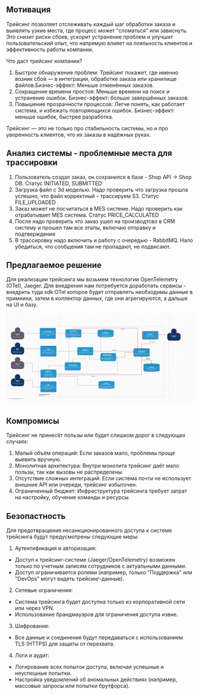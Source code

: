 ## Мотивация

Трейсинг позволяет отслеживать каждый шаг обработки заказа и выявлять узкие места, где процесс может "сломаться" или зависнуть. Это снизит риски сбоев, ускорит устранение проблем и улучшит пользовательский опыт, что напрямую влияет на лояльность клиентов и эффективность работы компании.

Что даст трейсинг компании?
1. Быстрое обнаружение проблем: Трейсинг покажет, где именно возник сбой — в интеграции, обработке заказа или хранилище файлов.Бизнес-эффект: Меньше отменённых заказов.
2. Сокращение времени простоя: Меньше времени на поиск и устранение ошибок. Бизнес-эффект: больше завершённых заказов.
3. Повышение прозрачности процессов: Легче понять, как работает система, и избежать повторяющихся ошибок. Бизнес-эффект: меньше ошибок, быстрее разработка.

Трейсинг — это не только про стабильность системы, но и про уверенность клиентов, что их заказы в надёжных руках.

## Анализ системы - проблемные места для трассировки

1. Пользователь создал заказ, он сохранился в базе - Shop API -> Shop DB. Статус INITIATED, SUBMITTED
2. Загрузка файл c 3d моделью. Надо проверить что загрузка прошла успешно, что файл корректный - трассируем S3. Статус FILE_UPLOADED
3. Заказ может не посчитаться в MES системе. Надо проверить как отрабатывает MES система. Статус PRICE_CALCULATED
4. После надо проверить что заказ ушел на производтсво в CRM систему и прошел там все этапы, включаю отправку и подтверждение
5. В трассировку надо включить и работу с очередью - RabbitMQ. Нало убедиться, что сообщения там не пропадают, не подвисают.

## Предлагаемое решение

Для реализации трейсинга мы возьмем технологии OpenTelemetry (OTel), Jaeger. Для внедрения нам потребуется доработать сервисы - внедрить туда sdk OTel которое будет отправлять необходимы данные в примники, затем в коллектор данных, где они агрегируются, а дальше на UI и базу.

![C4_tracing](image.png)

## Компромисы 

Трейсинг не принесёт пользы или будет слишком дорог в следующих случаях:

1. Малый объём операций: Если заказов мало, проблемы проще выявить вручную.
2. Монолитная архитектура: Внутри монолита трейсинг даёт мало пользы, так как вызовы не распределены.
3. Отсутствие сложных интеграций: Если система почти не использует внешние API или очереди, трейсинг избыточен.
4. Ограниченный бюджет: Инфраструктура трейсинга требует затрат на настройку, обучение команды и ресурсы.

## Безопастность

Для предотвращения несанкционированного доступа к системе трейсинга будут предусмотрены следующие меры:

1. Аутентификация и авторизация:
 - Доступ к трейсинг-системе (Jaeger/OpenTelemetry) возможен только по учетным записям сотрудников с актуальными данными.
 - Доступ ограничивается ролями (например, только "Поддержка" или "DevOps" могут видеть трейсинг-данные).
2. Сетевые ограничения:
 - Система трейсинга будет доступна только из корпоративной сети или через VPN.
 - Использование брандмауэров для ограничения доступа извне.
3. Шифрование:
 - Все данные и соединения будут передаваться с использованием TLS (HTTPS) для защиты от перехвата.
4. Логи и аудит:
 - Логирование всех попыток доступа, включая успешные и неуспешные попытки.
 - Настройка уведомлений об аномальных действиях (например, массовые запросы или попытки брутфорса).


